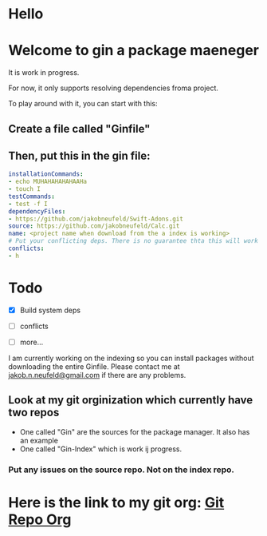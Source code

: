 # Hello
# Welcome to gin a package maeneger

It is work in progress.

For now, it only supports resolving dependencies froma project. 

To play around with it, you can start with this:

## Create a  file called "Ginfile"
## Then, put this in the gin file:

```yaml
installationCommands:
- echo MUHAHAHAHAHAAHa
- touch I
testCommands:
- test -f I
dependencyFiles:
- https://github.com/jakobneufeld/Swift-Adons.git
source: https://github.com/jakobneufeld/Calc.git
name: <project name when download from the a index is working>
# Put your conflicting deps. There is no guarantee thta this will work
conflicts:
- h
```

# Todo
- [x]  Build system deps
- [ ] conflicts
- [ ] more...  


I am currently working on the indexing so you can install packages without downloading the entire Ginfile. Please contact me at jakob.n.neufeld@gmail.com if there are any problems.


## Look at my git orginization which currently have two repos
 - One called "Gin" are the sources for the package manager. It also has an example
 - One called "Gin-Index" which is work ij  progress.

 ### Put any issues on the source repo. Not on the index repo.


 # Here is the link to my git org: [Git Repo Org](https://github.com/Gin-Pkg/)
